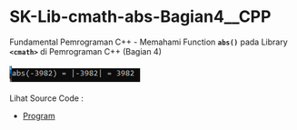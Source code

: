 # SK-Lib-cmath-abs-Bagian4__CPP
Fundamental Pemrograman C++ - Memahami Function <code><b>abs()</b></code> pada Library <code><b>&lt;cmath></b></code> di Pemrograman C++ (Bagian 4)<br><br>
<img src="https://github.com/RizkyKhapidsyah/SK-Lib-cmath-abs-Bagian4__CPP/blob/master/SK-Lib-cmath-abs-Bagian4__CPP/result/001.PNG"><br><br>
Lihat Source Code : <br>
- <a href="https://github.com/RizkyKhapidsyah/SK-Lib-cmath-abs-Bagian4__CPP/blob/master/SK-Lib-cmath-abs-Bagian4__CPP/Source.cpp">Program</a>
